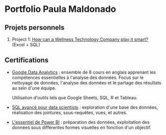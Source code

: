 # Portfolio Paula Maldonado

## Projets personnels
1. Project 1: [How can a Wellness Technology Company play it smart?](https://github.com/pcmaldonado/How-Can-a-Wellness-Technology-Company-Play-It-Smart) (Excel + SQL)

## Certifications
* [Google Data Analytics](https://coursera.org/share/93014798e8c45a50ea17511dff143504) : ensemble de 8 cours en anglais apprenant les compétences essentielles à l'analyse des données.
Focus sur le nettoyage de données, l'analyse des données et le partage des résultats au sein d'une équipe.

  Utilisation d'outils tels que Google Sheets, SQL, R et Tableau.
  
* [SQL avancé pour data scientists](https://www.linkedin.com/learning/sql-avance-pour-les-data-scientists?trk=share_certificate) : exploration d'une base des données, réalisation des jointures, sous-requêtes, vues, et autres.

* [L'essentiel de Power BI](https://www.linkedin.com/learning/l-essentiel-de-power-bi?trk=share_certificate) :  préparation des données, exploitation des données sous différentes formes visuelles en fonction d'un objectif. 

